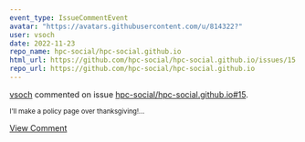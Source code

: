 ```yaml
---
event_type: IssueCommentEvent
avatar: "https://avatars.githubusercontent.com/u/814322?"
user: vsoch
date: 2022-11-23
repo_name: hpc-social/hpc-social.github.io
html_url: https://github.com/hpc-social/hpc-social.github.io/issues/15
repo_url: https://github.com/hpc-social/hpc-social.github.io
---
```


<a href='https://github.com/vsoch' target='_blank'>vsoch</a> commented on issue <a href='https://github.com/hpc-social/hpc-social.github.io/issues/15' target='_blank'>hpc-social/hpc-social.github.io#15</a>.

<small>I'll make a policy page over thanksgiving!...</small>

<a href='https://github.com/hpc-social/hpc-social.github.io/issues/15' target='_blank'>View Comment</a>